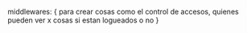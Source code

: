 middlewares: {
	para crear cosas como el control de accesos, quienes pueden ver x cosas si estan logueados o no
}
